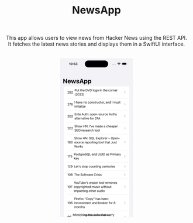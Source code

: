 <div align="center">
  <h1><b>NewsApp</b></h1>
</div>
<br>
<p align="center">This app allows users to view news from Hacker News using the REST API.<br>It fetches the latest news stories and displays them in a SwiftUI interface.</p>
<br>
<div align="center">
  <img src="https://github.com/nasoviva/NewsApp/blob/main/Screen.png" alt="Описание изображения" width="200"/>
</div>
